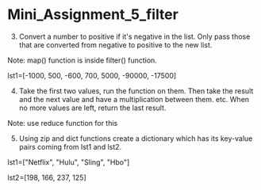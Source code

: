 # Mini_Assignment_5_filter

3. Convert a number to positive if it's negative in the list. Only pass those that are converted from negative to positive to the new list. 

Note: map() function is inside filter() function. 

lst1=[-1000, 500, -600, 700, 5000, -90000, -17500] 

4. Take the first two values, run the function on them. Then take the result and the next value and have a multiplication between them. etc. When no more values are left, return the last result. 

Note: use reduce function for this 

5. Using zip and dict functions create a dictionary which has its key-value pairs coming from lst1 and lst2. 

lst1=["Netflix", "Hulu", "Sling", "Hbo"] 

lst2=[198, 166, 237, 125] 
